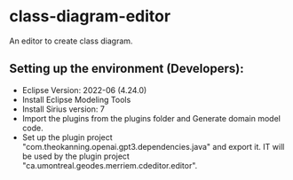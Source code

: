 # class-diagram-editor

An editor to create class diagram.
## Setting up the environment (Developers):
  * Eclipse Version: 2022-06 (4.24.0)
  * Install Eclipse Modeling Tools
  * Install Sirius version: 7
  * Import the plugins from the plugins folder and Generate domain model code. 
  * Set up the plugin project "com.theokanning.openai.gpt3.dependencies.java" and export it. IT will be used by the plugin project "ca.umontreal.geodes.merriem.cdeditor.editor". 
  
          
        

        

        
        

        
 
        
